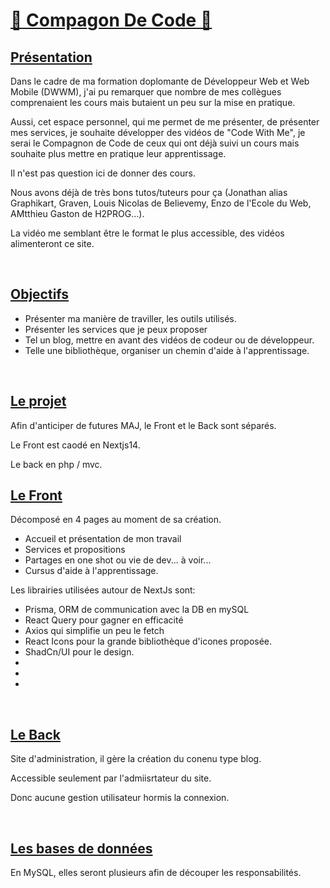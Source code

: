 <h1><u>🤝 Compagon De Code 🤝</u></h1>

<h2><u>Présentation</u></h2>
<p>
    Dans le cadre de ma formation doplomante de Développeur Web et Web Mobile
    (DWWM), j'ai pu remarquer que nombre de mes collègues comprenaient les
    cours mais butaient un peu sur la mise en pratique.
</p>
<p>
    Aussi, cet espace personnel, qui me permet de me présenter, de présenter
    mes services, je souhaite développer des vidéos de "Code With Me", je
    serai le Compagnon de Code de ceux qui ont déjà suivi un cours mais
    souhaite plus mettre en pratique leur apprentissage.
</p>
<p>Il n'est pas question ici de donner des cours.</p>
<p>
    Nous avons déjà de très bons tutos/tuteurs pour ça (Jonathan alias
    Graphikart, Graven, Louis Nicolas de Believemy, Enzo de l'Ecole du Web,
    AMtthieu Gaston de H2PROG...).
</p>
<p>
    La vidéo me semblant être le format le plus accessible, des vidéos
    alimenteront ce site.
</p>
<br />

<h2><u>Objectifs</u></h2>
<ul>
    <li>Présenter ma manière de traviller, les outils utilisés.</li>
    <li>Présenter les services que je peux proposer</li>
    <li>
    Tel un blog, mettre en avant des vidéos de codeur ou de développeur.
    </li>
    <li>
    Telle une bibliothèque, organiser un chemin d'aide à l'apprentissage.
    </li>
</ul>
<br />
<h2><u>Le projet</u></h2>
<p>Afin d'anticiper de futures MAJ, le Front et le Back sont séparés.</p>
<p>Le Front est caodé en Nextjs14.</p>
<p>Le back en php / mvc.</p>

<h2><u>Le Front</u></h2>

<p>Décomposé en 4 pages au moment de sa création.</p>
<ul>
    <li>Accueil et présentation de mon travail</li>
    <li>Services et propositions</li>
    <li>Partages en one shot ou vie de dev... à voir...</li>
    <li>Cursus d'aide à l'apprentissage.</li>
</ul>

<p>Les librairies utilisées autour de NextJs sont:</p>
<ul>
    <li>Prisma, ORM de communication avec la DB en mySQL</li>
    <li>React Query pour gagner en efficacité</li>
    <li>Axios qui simplifie un peu le fetch</li>
    <li>React Icons pour la grande bibliothèque d'icones proposée.</li>
    <li>ShadCn/UI pour le design.</li>
    <li></li>
    <li></li>
    <li></li>
</ul>

<br />
<h2><u>Le Back</u></h2>
<p>Site d'administration, il gère la création du conenu type blog.</p>
<p>Accessible seulement par l'admiisrtateur du site.</p>
<p>Donc aucune gestion utilisateur hormis la connexion.</p>

<br />
<h2><u>Les bases de données</u></h2>
<p>
    En MySQL, elles seront plusieurs afin de découper les responsabilités.
</p>